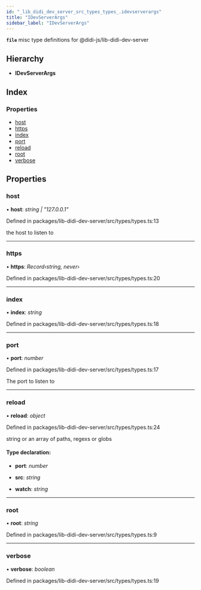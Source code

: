 ```yaml
---
id: "_lib_didi_dev_server_src_types_types_.idevserverargs"
title: "IDevServerArgs"
sidebar_label: "IDevServerArgs"
---
```


**`file`** misc type definitions for @didi-js/lib-didi-dev-server

## Hierarchy

* **IDevServerArgs**

## Index

### Properties

* [host](_lib_didi_dev_server_src_types_types_.idevserverargs.md#host)
* [https](_lib_didi_dev_server_src_types_types_.idevserverargs.md#https)
* [index](_lib_didi_dev_server_src_types_types_.idevserverargs.md#index)
* [port](_lib_didi_dev_server_src_types_types_.idevserverargs.md#port)
* [reload](_lib_didi_dev_server_src_types_types_.idevserverargs.md#reload)
* [root](_lib_didi_dev_server_src_types_types_.idevserverargs.md#root)
* [verbose](_lib_didi_dev_server_src_types_types_.idevserverargs.md#verbose)

## Properties

### <a id="host" name="host"></a>  host

• **host**: *string | "127.0.0.1"*

Defined in packages/lib-didi-dev-server/src/types/types.ts:13

the host to listen to

___

### <a id="https" name="https"></a>  https

• **https**: *Record‹string, never›*

Defined in packages/lib-didi-dev-server/src/types/types.ts:20

___

### <a id="index" name="index"></a>  index

• **index**: *string*

Defined in packages/lib-didi-dev-server/src/types/types.ts:18

___

### <a id="port" name="port"></a>  port

• **port**: *number*

Defined in packages/lib-didi-dev-server/src/types/types.ts:17

The port to listen to

___

### <a id="reload" name="reload"></a>  reload

• **reload**: *object*

Defined in packages/lib-didi-dev-server/src/types/types.ts:24

string or an array of paths, regexs or globs

#### Type declaration:

* **port**: *number*

* **src**: *string*

* **watch**: *string*

___

### <a id="root" name="root"></a>  root

• **root**: *string*

Defined in packages/lib-didi-dev-server/src/types/types.ts:9

___

### <a id="verbose" name="verbose"></a>  verbose

• **verbose**: *boolean*

Defined in packages/lib-didi-dev-server/src/types/types.ts:19
